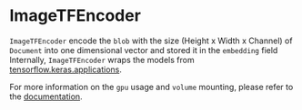 # ImageTFEncoder

`ImageTFEncoder` encode the ``blob`` with the size (Height x Width x Channel) of ``Document`` into one dimensional vector and stored it in the ``embedding`` field
Internally, `ImageTFEncoder` wraps the models from [tensorflow.keras.applications](https://keras.io/applications/).

For more information on the `gpu` usage and `volume` mounting, please refer to the [documentation](https://docs.jina.ai/tutorials/gpu-executor/).

<!-- version=v0.2 -->
